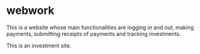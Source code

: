 # webwork

This is a website whose main functionalities are logging in and out, making payments, submitting receipts of payments and tracking investments. 

This is an investment site.
